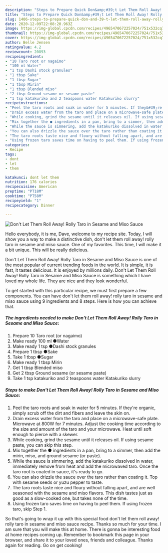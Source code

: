 ```yaml
---
description: "Steps to Prepare Quick Don&amp;#39;t Let Them Roll Away! Rolly Taro in Sesame and Miso Sauce"
title: "Steps to Prepare Quick Don&amp;#39;t Let Them Roll Away! Rolly Taro in Sesame and Miso Sauce"
slug: 1406-steps-to-prepare-quick-don-and-39-t-let-them-roll-away-rolly-taro-in-sesame-and-miso-sauce
date: 2020-12-09T22:08:20.963Z
image: https://img-global.cpcdn.com/recipes/4965470672257024/751x532cq70/dont-let-them-roll-away-rolly-taro-in-sesame-and-miso-sauce-recipe-main-photo.jpg
thumbnail: https://img-global.cpcdn.com/recipes/4965470672257024/751x532cq70/dont-let-them-roll-away-rolly-taro-in-sesame-and-miso-sauce-recipe-main-photo.jpg
cover: https://img-global.cpcdn.com/recipes/4965470672257024/751x532cq70/dont-let-them-roll-away-rolly-taro-in-sesame-and-miso-sauce-recipe-main-photo.jpg
author: Belle Jensen
ratingvalue: 4.2
reviewcount: 20893
recipeingredient:
- "10 Taro root or nagaimo"
- "100 ml Water"
- "1 tsp Dashi stock granules"
- "1 tbsp Sake"
- "1 tbsp Sugar"
- "1 tbsp Mirin"
- "1 tbsp Blended miso"
- "2 tbsp Ground sesame or sesame paste"
- "1 tsp katakuriko and 2 teaspoons water Katakuriko slurry"
recipeinstructions:
- "Peel the taro roots and soak in water for 5 minutes. If they&#39;re organic, simply scrub off the dirt and fibers and leave the skin on."
- "Drain excess water from the taro and place on a microwave-safe plate. Microwave at 800W for 7 minutes. Adjust the cooking time according to the size and amount of the taro and your microwave. Heat until soft enough to pierce with a skewer."
- "While cooking, grind the sesame until it releases oil. If using sesame paste, you can skip this step."
- "Mix together the ● ingredients in a pan, bring to a simmer, then add the mirin, miso, and ground sesame (or paste)."
- "While the sauce is simmering, add the katakuriko dissolved in water, immediately remove from heat and add the microwaved taro. Once the taro root is coated in sauce, it&#39;s ready to go."
- "You can also drizzle the sauce over the taro rather than coating it. Top with sesame seeds or yuzu pepper to taste."
- "The taro roots taste nice and floury without falling apart, and are well seasoned with the sesame and miso flavors. This dish tastes just as good as a slow-cooked one, but takes none of the time."
- "Using frozen taro saves time on having to peel them. If using frozen taro, skip Step 1."
categories:
- Recipe
tags:
- dont
- let
- them

katakunci: dont let them 
nutrition: 176 calories
recipecuisine: American
preptime: "PT18M"
cooktime: "PT58M"
recipeyield: "1"
recipecategory: Dinner

---
```



![Don&#39;t Let Them Roll Away! Rolly Taro in Sesame and Miso Sauce](https://img-global.cpcdn.com/recipes/4965470672257024/751x532cq70/dont-let-them-roll-away-rolly-taro-in-sesame-and-miso-sauce-recipe-main-photo.jpg)

Hello everybody, it is me, Dave, welcome to my recipe site. Today, I will show you a way to make a distinctive dish, don&#39;t let them roll away! rolly taro in sesame and miso sauce. One of my favorites. This time, I will make it a bit unique. This will be really delicious.



Don&#39;t Let Them Roll Away! Rolly Taro in Sesame and Miso Sauce is one of the most popular of current trending foods in the world. It is simple, it is fast, it tastes delicious. It is enjoyed by millions daily. Don&#39;t Let Them Roll Away! Rolly Taro in Sesame and Miso Sauce is something which I have loved my whole life. They are nice and they look wonderful.


To get started with this particular recipe, we must first prepare a few components. You can have don&#39;t let them roll away! rolly taro in sesame and miso sauce using 9 ingredients and 8 steps. Here is how you can achieve that.

<!--inarticleads1-->

##### The ingredients needed to make Don&#39;t Let Them Roll Away! Rolly Taro in Sesame and Miso Sauce:

1. Prepare 10 Taro root (or nagaimo)
1. Make ready 100 ml ●Water
1. Make ready 1 tsp ●Dashi stock granules
1. Prepare 1 tbsp ●Sake
1. Take 1 tbsp ●Sugar
1. Make ready 1 tbsp Mirin
1. Get 1 tbsp Blended miso
1. Get 2 tbsp Ground sesame (or sesame paste)
1. Take 1 tsp katakuriko and 2 teaspoons water Katakuriko slurry




<!--inarticleads2-->

##### Steps to make Don&#39;t Let Them Roll Away! Rolly Taro in Sesame and Miso Sauce:

1. Peel the taro roots and soak in water for 5 minutes. If they&#39;re organic, simply scrub off the dirt and fibers and leave the skin on.
1. Drain excess water from the taro and place on a microwave-safe plate. Microwave at 800W for 7 minutes. Adjust the cooking time according to the size and amount of the taro and your microwave. Heat until soft enough to pierce with a skewer.
1. While cooking, grind the sesame until it releases oil. If using sesame paste, you can skip this step.
1. Mix together the ● ingredients in a pan, bring to a simmer, then add the mirin, miso, and ground sesame (or paste).
1. While the sauce is simmering, add the katakuriko dissolved in water, immediately remove from heat and add the microwaved taro. Once the taro root is coated in sauce, it&#39;s ready to go.
1. You can also drizzle the sauce over the taro rather than coating it. Top with sesame seeds or yuzu pepper to taste.
1. The taro roots taste nice and floury without falling apart, and are well seasoned with the sesame and miso flavors. This dish tastes just as good as a slow-cooked one, but takes none of the time.
1. Using frozen taro saves time on having to peel them. If using frozen taro, skip Step 1.




So that's going to wrap it up with this special food don&#39;t let them roll away! rolly taro in sesame and miso sauce recipe. Thanks so much for your time. I am sure that you will make this at home. There is gonna be interesting food at home recipes coming up. Remember to bookmark this page in your browser, and share it to your loved ones, friends and colleague. Thanks again for reading. Go on get cooking!
